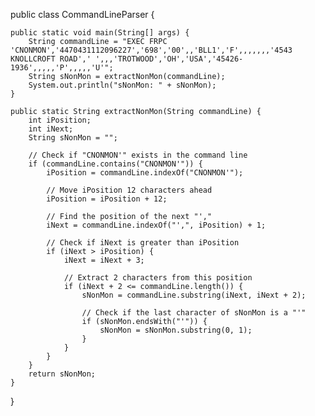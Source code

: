 public class CommandLineParser {

    public static void main(String[] args) {
        String commandLine = "EXEC FRPC 'CNONMON','4470431112096227','698','00',,'BLL1','F',,,,,,,'4543 KNOLLCROFT ROAD',' ',,,'TROTWOOD','OH','USA','45426-1936',,,,,'P',,,,,'U'";
        String sNonMon = extractNonMon(commandLine);
        System.out.println("sNonMon: " + sNonMon);
    }

    public static String extractNonMon(String commandLine) {
        int iPosition;
        int iNext;
        String sNonMon = "";

        // Check if "CNONMON'" exists in the command line
        if (commandLine.contains("CNONMON'")) {
            iPosition = commandLine.indexOf("CNONMON'");

            // Move iPosition 12 characters ahead
            iPosition = iPosition + 12;

            // Find the position of the next "',"
            iNext = commandLine.indexOf("',", iPosition) + 1;

            // Check if iNext is greater than iPosition
            if (iNext > iPosition) {
                iNext = iNext + 3;

                // Extract 2 characters from this position
                if (iNext + 2 <= commandLine.length()) {
                    sNonMon = commandLine.substring(iNext, iNext + 2);

                    // Check if the last character of sNonMon is a "'"
                    if (sNonMon.endsWith("'")) {
                        sNonMon = sNonMon.substring(0, 1);
                    }
                }
            }
        }
        return sNonMon;
    }
}

